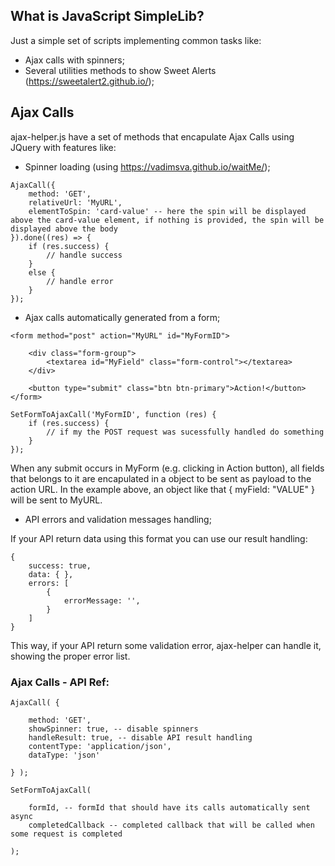 ## What is JavaScript SimpleLib?

Just a simple set of scripts implementing common tasks like:
- Ajax calls with spinners;
- Several utilities methods to show Sweet Alerts (https://sweetalert2.github.io/);

## Ajax Calls

ajax-helper.js have a set of methods that encapulate Ajax Calls using JQuery with features like:

- Spinner loading (using https://vadimsva.github.io/waitMe/);

```
AjaxCall({
    method: 'GET',
    relativeUrl: 'MyURL',
    elementToSpin: 'card-value' -- here the spin will be displayed above the card-value element, if nothing is provided, the spin will be displayed above the body
}).done((res) => {
    if (res.success) {
        // handle success
    }
    else {
        // handle error
    }
});

```

- Ajax calls automatically generated from a form;

```
<form method="post" action="MyURL" id="MyFormID">
    
    <div class="form-group">        
        <textarea id="MyField" class="form-control"></textarea>        
    </div>
    
    <button type="submit" class="btn btn-primary">Action!</button>
</form>
```

```
SetFormToAjaxCall('MyFormID', function (res) {
    if (res.success) {
        // if my the POST request was sucessfully handled do something
    }
});
```

When any submit occurs in MyForm (e.g. clicking in Action button), all fields that belongs to it are encapulated in a object to be sent as payload to the action URL. In the example above, an object like that { myField: "VALUE" } will be sent to MyURL.

- API errors and validation messages handling;

If your API return data using this format you can use our result handling:

```
{
    success: true,
    data: { },
    errors: [
        {
            errorMessage: '',
        }
    ]
}
```

This way, if your API return some validation error, ajax-helper can handle it, showing the proper error list.

### Ajax Calls - API Ref:

```
AjaxCall( {

    method: 'GET', 
    showSpinner: true, -- disable spinners
    handleResult: true, -- disable API result handling 
    contentType: 'application/json', 
    dataType: 'json'

} );

SetFormToAjaxCall( 

    formId, -- formId that should have its calls automatically sent async
    completedCallback -- completed callback that will be called when some request is completed

);
```